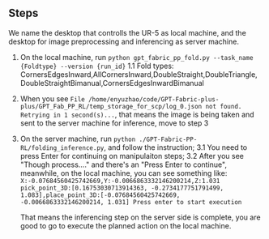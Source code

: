 ## Steps
We name the desktop that controlls the UR-5 as local machine, and the desktop for image preprocessing and inferencing as server machine.


1. On the local machine, run `python gpt_fabric_pp_fold.py --task_name {Foldtype} --version {run_id}`
    1.1 Fold types: CornersEdgesInward,AllCornersInward,DoubleStraight,DoubleTriangle, DoubleStraightBimanual,CornersEdgesInwardBimanual

2. When you see `File /home/enyuzhao/code/GPT-Fabric-plus-plus/GPT_Fab_PP_RL/temp_storage_for_scp/log_0.json not found. Retrying in 1 second(s)...`, that means the image is being taken and sent to the server machine for inference, move to step 3

3. On the server machine, run `python ./GPT-Fabric-PP-RL/folding_inference.py`, and follow the instruction;
    3.1 You need to press Enter for continuing on manipulaiton steps;
    3.2 After you see "Though process...." and there's an "Press Enter to continue", meanwhile, on the local machine, you can see something like: 
        ```X:-0.07684560425742669,Y:-0.0066863332146200214,Z:1.031
        pick_point_3D:[0.16753030713914363, -0.2734177751791499, 1.083],place_point_3D:[-0.07684560425742669, -0.0066863332146200214, 1.031]
        Press enter to start execution```

    That means the inferencing step on the server side is complete, you are good to go to execute the planned action on the local machine.
